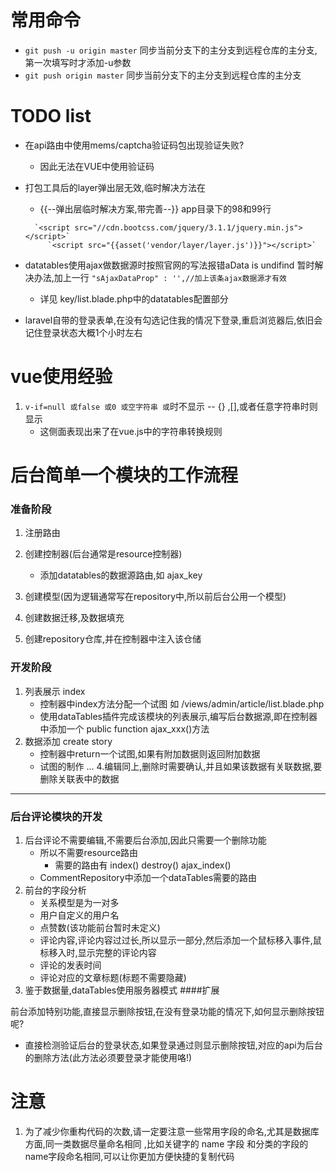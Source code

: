 # 常用命令

- `git push -u origin master` 同步当前分支下的主分支到远程仓库的主分支,第一次填写时才添加-u参数
- `git push origin master` 同步当前分支下的主分支到远程仓库的主分支

# TODO list

- 在api路由中使用mems/captcha验证码包出现验证失败?
	- 因此无法在VUE中使用验证码
	
- 打包工具后的layer弹出层无效,临时解决方法在
	-    {{--弹出层临时解决方案,带完善--}}
		app目录下的98和99行	
		
		`<script src="//cdn.bootcss.com/jquery/3.1.1/jquery.min.js"></script>`
     	   `<script src="{{asset('vendor/layer/layer.js')}}"></script>`
- datatables使用ajax做数据源时按照官网的写法报错aData is undifind
	暂时解决办法,加上一行 `"sAjaxDataProp" : '',//加上该条ajax数据源才有效`
	- 详见 key/list.blade.php中的datatables配置部分
- laravel自带的登录表单,在没有勾选记住我的情况下登录,重启浏览器后,依旧会记住登录状态大概1个小时左右
# vue使用经验

1. `v-if=null 或false 或0 或空字符串 或`时不显示 -- {} ,[],或者任意字符串时则显示
	- 这侧面表现出来了在vue.js中的字符串转换规则
	
# 后台简单一个模块的工作流程
 ### 准备阶段
 1. 注册路由
 
 2. 创建控制器(后台通常是resource控制器)
 	- 添加datatables的数据源路由,如 ajax_key
 3. 创建模型(因为逻辑通常写在repository中,所以前后台公用一个模型)
 4. 创建数据迁移,及数据填充
 5. 创建repository仓库,并在控制器中注入该仓储
 ### 开发阶段
 1. 列表展示  index
 	- 控制器中index方法分配一个试图 如 /views/admin/article/list.blade.php
 	- 使用dataTables插件完成该模块的列表展示,编写后台数据源,即在控制器中添加一个 public function ajax_xxx()方法
 3. 数据添加 create story
 	- 控制器中return一个试图,如果有附加数据则返回附加数据
 	- 试图的制作
 	...
 4.编辑同上,删除时需要确认,并且如果该数据有关联数据,要删除关联表中的数据
 ---
 ### 后台评论模块的开发
 1. 后台评论不需要编辑,不需要后台添加,因此只需要一个删除功能
 	- 所以不需要resource路由
 		- 需要的路由有 index() destroy() ajax_index()
	- CommentRepository中添加一个dataTables需要的路由
 2. 前台的字段分析
 	- 关系模型是为一对多
 	- 用户自定义的用户名
 	- 点赞数(该功能前台暂时未定义)
 	- 评论内容,评论内容过过长,所以显示一部分,然后添加一个鼠标移入事件,鼠标移入时,显示完整的评论内容
 	- 评论的发表时间
 	- 评论对应的文章标题(标题不需要隐藏)
3. 鉴于数据量,dataTables使用服务器模式
####扩展  
	
前台添加特别功能,直接显示删除按钮,在没有登录功能的情况下,如何显示删除按钮呢?
- 直接检测验证后台的登录状态,如果登录通过则显示删除按钮,对应的api为后台的删除方法(此方法必须要登录才能使用咯!)
 	
 	
 # 注意
 
 1. 为了减少你重构代码的次数,请一定要注意一些常用字段的命名,尤其是数据库方面,同一类数据尽量命名相同
 	,比如关键字的 name 字段 和分类的字段的 name字段命名相同,可以让你更加方便快捷的复制代码